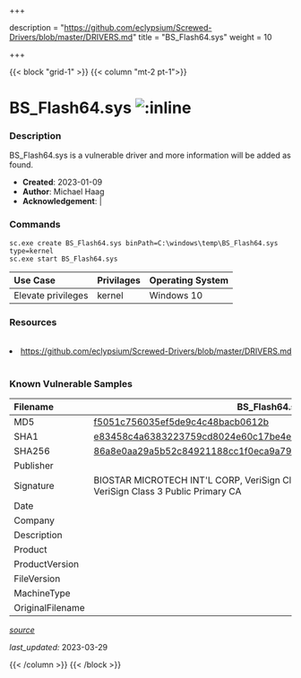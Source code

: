 +++

description = "https://github.com/eclypsium/Screwed-Drivers/blob/master/DRIVERS.md"
title = "BS_Flash64.sys"
weight = 10

+++


{{< block "grid-1" >}}
{{< column "mt-2 pt-1">}}


# BS_Flash64.sys ![:inline](/images/twitter_verified.png) 


### Description

BS_Flash64.sys is a vulnerable driver and more information will be added as found.

- **Created**: 2023-01-09
- **Author**: Michael Haag
- **Acknowledgement**:  | [](https://twitter.com/)

### Commands

```
sc.exe create BS_Flash64.sys binPath=C:\windows\temp\BS_Flash64.sys type=kernel
sc.exe start BS_Flash64.sys
```

| Use Case | Privilages | Operating System | 
|:---- | ---- | ---- |
| Elevate privileges | kernel | Windows 10 |

### Resources
<br>
<li><a href=" https://github.com/eclypsium/Screwed-Drivers/blob/master/DRIVERS.md"> https://github.com/eclypsium/Screwed-Drivers/blob/master/DRIVERS.md</a></li>
<br>

### Known Vulnerable Samples

| Filename | BS_Flash64.sys |
|:---- | ---- | 
| MD5 | <a href="https://www.virustotal.com/gui/file/f5051c756035ef5de9c4c48bacb0612b">f5051c756035ef5de9c4c48bacb0612b</a> |
| SHA1 | <a href="https://www.virustotal.com/gui/file/e83458c4a6383223759cd8024e60c17be4e7c85f">e83458c4a6383223759cd8024e60c17be4e7c85f</a> |
| SHA256 | <a href="https://www.virustotal.com/gui/file/86a8e0aa29a5b52c84921188cc1f0eca9a7904dcfe09544602933d8377720219">86a8e0aa29a5b52c84921188cc1f0eca9a7904dcfe09544602933d8377720219</a> |
| Publisher |  |
| Signature | BIOSTAR MICROTECH INT&#39;L CORP, VeriSign Class 3 Code Signing 2004 CA, VeriSign Class 3 Public Primary CA   |
| Date |  |
| Company |  |
| Description |  |
| Product |  |
| ProductVersion |  |
| FileVersion |  |
| MachineType |  |
| OriginalFilename |  |



[*source*](https://github.com/magicsword-io/LOLDrivers/tree/main/yaml/bs_flash64.sys.yml)

*last_updated:* 2023-03-29








{{< /column >}}
{{< /block >}}
